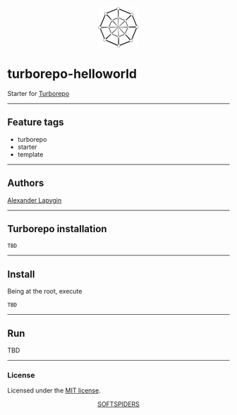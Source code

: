 <div align="center">
    <a href="https://github.com/softspiders/softspiders">
      <img src="./images/sslogo-from-github-20.png"/>
    </a>
</div>

# turborepo-helloworld

Starter for [Turborepo](https://turborepo.org/)

---

## Feature tags

- turborepo
- starter
- template

---
## Authors

[Alexander Lapygin](https://github.com/AlexanderLapygin)

---

## Turborepo installation

```
TBD
```
---

## Install

Being at the root, execute

```
TBD
```

---

## Run

TBD

---

### License

Licensed under the [MIT license](./LICENSE). 

<div align="center">
    <a href="https://github.com/softspiders/softspiders">SOFTSPIDERS</a>
</div>
